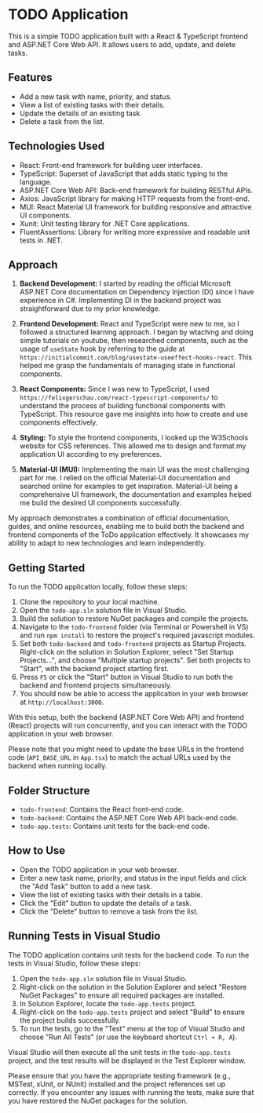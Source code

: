 # TODO Application

This is a simple TODO application built with a React & TypeScript frontend and ASP.NET Core Web API. 
It allows users to add, update, and delete tasks.

## Features

- Add a new task with name, priority, and status.
- View a list of existing tasks with their details.
- Update the details of an existing task.
- Delete a task from the list.

## Technologies Used

- React: Front-end framework for building user interfaces.
- TypeScript: Superset of JavaScript that adds static typing to the language.
- ASP.NET Core Web API: Back-end framework for building RESTful APIs.
- Axios: JavaScript library for making HTTP requests from the front-end.
- MUI: React Material UI framework for building responsive and attractive UI components.
- Xunit: Unit testing library for .NET Core applications.
- FluentAssertions: Library for writing more expressive and readable unit tests in .NET.

## Approach

1. **Backend Development:** I started by reading the official Microsoft ASP.NET Core documentation on Dependency Injection (DI) since I have experience in C#. Implementing DI in the backend project was straightforward due to my prior knowledge.

2. **Frontend Development:** React and TypeScript were new to me, so I followed a structured learning approach. I began by wtaching and doing simple tutorials on youtube, then researched components, such as the usage of `useState` hook by referring to the guide at `https://initialcommit.com/blog/usestate-useeffect-hooks-react`. This helped me grasp the fundamentals of managing state in functional components.

3. **React Components:** Since I was new to TypeScript, I used `https://felixgerschau.com/react-typescript-components/` to understand the process of building functional components with TypeScript. This resource gave me insights into how to create and use components effectively.

4. **Styling:** To style the frontend components, I looked up the W3Schools website for CSS references. This allowed me to design and format my application UI according to my preferences.

5. **Material-UI (MUI):** Implementing the main UI was the most challenging part for me. I relied on the official Material-UI documentation and searched online for examples to get inspiration. Material-UI being a comprehensive UI framework, the documentation and examples helped me build the desired UI components successfully.

My approach demonstrates a combination of official documentation, guides, and online resources, enabling me to build both the backend and frontend components of the ToDo application effectively. It showcases my ability to adapt to new technologies and learn independently.

## Getting Started

To run the TODO application locally, follow these steps:

1. Clone the repository to your local machine.
2. Open the `todo-app.sln` solution file in Visual Studio.
3. Build the solution to restore NuGet packages and compile the projects.
4. Navigate to the `todo-frontend` folder (via Terminal or Powershell in VS) and run `npm install` to restore the project's required javascript modules.
5. Set both `todo-backend` and `todo-frontend` projects as Startup Projects. Right-click on the solution in Solution Explorer, select "Set Startup Projects...", and choose "Multiple startup projects". Set both projects to "Start", with the backend project starting first.
6. Press `F5` or click the "Start" button in Visual Studio to run both the backend and frontend projects simultaneously.
7. You should now be able to access the application in your web browser at `http://localhost:3000`.

With this setup, both the backend (ASP.NET Core Web API) and frontend (React) projects will run concurrently, and you can interact with the TODO application in your web browser.

Please note that you might need to update the base URLs in the frontend code (`API_BASE_URL` in `App.tsx`) to match the actual URLs used by the backend when running locally.

## Folder Structure

- `todo-frontend`: Contains the React front-end code.
- `todo-backend`: Contains the ASP.NET Core Web API back-end code.
- `todo-app.tests`: Contains unit tests for the back-end code.

## How to Use

- Open the TODO application in your web browser.
- Enter a new task name, priority, and status in the input fields and click the "Add Task" button to add a new task.
- View the list of existing tasks with their details in a table.
- Click the "Edit" button to update the details of a task.
- Click the "Delete" button to remove a task from the list.

## Running Tests in Visual Studio

The TODO application contains unit tests for the backend code. To run the tests in Visual Studio, follow these steps:

1. Open the `todo-app.sln` solution file in Visual Studio.
2. Right-click on the solution in the Solution Explorer and select "Restore NuGet Packages" to ensure all required packages are installed.
3. In Solution Explorer, locate the `todo-app.tests` project.
4. Right-click on the `todo-app.tests` project and select "Build" to ensure the project builds successfully.
5. To run the tests, go to the "Test" menu at the top of Visual Studio and choose "Run All Tests" (or use the keyboard shortcut `Ctrl + R, A`).

Visual Studio will then execute all the unit tests in the `todo-app.tests` project, and the test results will be displayed in the Test Explorer window.

Please ensure that you have the appropriate testing framework (e.g., MSTest, xUnit, or NUnit) installed and the project references set up correctly. If you encounter any issues with running the tests, make sure that you have restored the NuGet packages for the solution.
